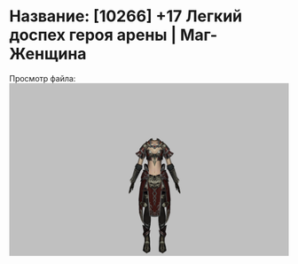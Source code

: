 # Название: [10266] +17 Легкий доспех героя арены | Маг-Женщина

Просмотр файла:
![p050031.png](p050031.png)